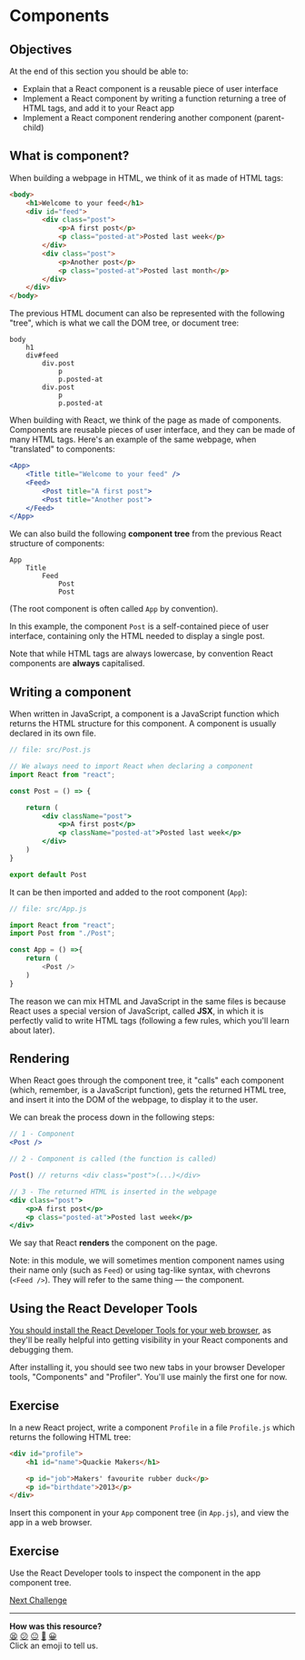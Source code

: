 # Components

## Objectives

At the end of this section you should be able to:
 * Explain that a React component is a reusable piece of user interface
 * Implement a React component by writing a function returning a tree of HTML
   tags, and add it to your React app
 * Implement a React component rendering another component (parent-child)

## What is component?

When building a webpage in HTML, we think of it as made of HTML tags:

```html
<body>
    <h1>Welcome to your feed</h1>
    <div id="feed">
        <div class="post">
            <p>A first post</p>
            <p class="posted-at">Posted last week</p>
        </div>
        <div class="post">
            <p>Another post</p>
            <p class="posted-at">Posted last month</p>
        </div>
    </div>
</body>
```

The previous HTML document can also be represented with the following "tree",
which is what we call the DOM tree, or document tree:

```
body
    h1
    div#feed
        div.post
            p
            p.posted-at
        div.post
            p
            p.posted-at
```

When building with React, we think of the page as made of components. Components
are reusable pieces of user interface, and they can be made of many HTML tags.
Here's an example of the same webpage, when "translated" to components:

```jsx
<App>
    <Title title="Welcome to your feed" /> 
    <Feed>
        <Post title="A first post">
        <Post title="Another post">
    </Feed>
</App>
```

We can also build the following **component tree** from the previous React
structure of components:

```
App
    Title
        Feed
            Post
            Post
```

(The root component is often called `App` by convention).

In this example, the component `Post` is a self-contained piece of user
interface, containing only the HTML needed to display a single post.

Note that while HTML tags are always lowercase, by convention React components
are **always** capitalised.

## Writing a component

When written in JavaScript, a component is a JavaScript function which returns
the HTML structure for this component. A component is usually declared in its
own file.

```jsx
// file: src/Post.js

// We always need to import React when declaring a component
import React from "react";

const Post = () => {

    return (
        <div className="post">
            <p>A first post</p>
            <p className="posted-at">Posted last week</p>
        </div>
    )
}

export default Post
```

It can be then imported and added to the root component (`App`):

```js
// file: src/App.js

import React from "react";
import Post from "./Post";

const App = () =>{
    return (
        <Post />
    )
}
```

The reason we can mix HTML and JavaScript in the same files is because React
uses a special version of JavaScript, called **JSX**, in which it is perfectly
valid to write HTML tags (following a few rules, which you'll learn about
later).

## Rendering

When React goes through the component tree, it "calls" each component (which,
remember, is a JavaScript function), gets the returned HTML tree, and insert it
into the DOM of the webpage, to display it to the user.

We can break the process down in the following steps:

```jsx
// 1 - Component
<Post />
```

```jsx
// 2 - Component is called (the function is called)

Post() // returns <div class="post">(...)</div>
```

```jsx
// 3 - The returned HTML is inserted in the webpage
<div class="post">
    <p>A first post</p>
    <p class="posted-at">Posted last week</p>
</div>
```

We say that React **renders** the component on the page.

Note: in this module, we will sometimes mention component names using their name
only (such as `Feed`) or using tag-like syntax, with chevrons (`<Feed />`). They
will refer to the same thing — the component.

## Using the React Developer Tools

[You should install the React Developer Tools for your web
browser](https://beta.reactjs.org/learn/react-developer-tools), as they'll be
really helpful into getting visibility in your React components and debugging
them.

After installing it, you should see two new tabs in your browser Developer tools, "Components" and "Profiler". You'll use mainly the first one for now.



## Exercise

In a new React project, write a component `Profile` in a file `Profile.js` which
returns the following HTML tree:

```html
<div id="profile">
    <h1 id="name">Quackie Makers</h1>

    <p id="job">Makers' favourite rubber duck</p>
    <p id="birthdate">2013</p>
</div>
```

Insert this component in your `App` component tree (in `App.js`), and view the
app in a web browser.

## Exercise

Use the React Developer tools to inspect the component in the app component tree.

[Next Challenge](03_props.md)

<!-- BEGIN GENERATED SECTION DO NOT EDIT -->

---

**How was this resource?**  
[😫](https://airtable.com/shrUJ3t7KLMqVRFKR?prefill_Repository=makersacademy%2Fjavascript-react-applications&prefill_File=react%2F02_components.md&prefill_Sentiment=😫) [😕](https://airtable.com/shrUJ3t7KLMqVRFKR?prefill_Repository=makersacademy%2Fjavascript-react-applications&prefill_File=react%2F02_components.md&prefill_Sentiment=😕) [😐](https://airtable.com/shrUJ3t7KLMqVRFKR?prefill_Repository=makersacademy%2Fjavascript-react-applications&prefill_File=react%2F02_components.md&prefill_Sentiment=😐) [🙂](https://airtable.com/shrUJ3t7KLMqVRFKR?prefill_Repository=makersacademy%2Fjavascript-react-applications&prefill_File=react%2F02_components.md&prefill_Sentiment=🙂) [😀](https://airtable.com/shrUJ3t7KLMqVRFKR?prefill_Repository=makersacademy%2Fjavascript-react-applications&prefill_File=react%2F02_components.md&prefill_Sentiment=😀)  
Click an emoji to tell us.

<!-- END GENERATED SECTION DO NOT EDIT -->
